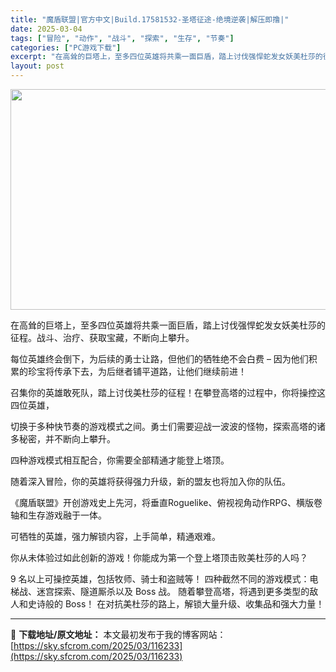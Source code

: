 ```yaml
---
title: "魔盾联盟|官方中文|Build.17581532-圣塔征途-绝境逆袭|解压即撸|"
date: 2025-03-04
tags: ["冒险", "动作", "战斗", "探索", "生存", "节奏"]
categories: ["PC游戏下载"]
excerpt: "在高耸的巨塔上，至多四位英雄将共乘一面巨盾，踏上讨伐强悍蛇发女妖美杜莎的征程。战斗、治疗、获取宝藏，不断向上攀升。 每位英雄终会倒下，为后续的勇士让路，但他们的牺牲绝不会白费 – 因为他们积累的珍宝将传承下去，为后继者铺平道路，让他们继续前进！ 召集你的英雄敢死队，踏上讨伐美杜莎的征程！在攀登高塔的&hellip;"
layout: post
---
```


<img class="aligncenter size-full wp-image-116222" src="https://sky.sfcrom.com/wp-content/uploads/2025/03/2025030409425366.webp" alt="" width="616" height="353" />

在高耸的巨塔上，至多四位英雄将共乘一面巨盾，踏上讨伐强悍蛇发女妖美杜莎的征程。战斗、治疗、获取宝藏，不断向上攀升。

每位英雄终会倒下，为后续的勇士让路，但他们的牺牲绝不会白费 – 因为他们积累的珍宝将传承下去，为后继者铺平道路，让他们继续前进！

召集你的英雄敢死队，踏上讨伐美杜莎的征程！在攀登高塔的过程中，你将操控这四位英雄，

切换于多种快节奏的游戏模式之间。勇士们需要迎战一波波的怪物，探索高塔的诸多秘密，并不断向上攀升。

四种游戏模式相互配合，你需要全部精通才能登上塔顶。

随着深入冒险，你的英雄将获得强力升级，新的盟友也将加入你的队伍。

《魔盾联盟》开创游戏史上先河，将垂直Roguelike、俯视视角动作RPG、横版卷轴和生存游戏融于一体。

可牺牲的英雄，强力解锁内容，上手简单，精通艰难。

你从未体验过如此创新的游戏！你能成为第一个登上塔顶击败美杜莎的人吗？

9 名以上可操控英雄，包括牧师、骑士和盗贼等！
四种截然不同的游戏模式：电梯战、迷宫探索、隧道厮杀以及 Boss 战。
随着攀登高塔，将遇到更多类型的敌人和史诗般的 Boss！
在对抗美杜莎的路上，解锁大量升级、收集品和强大力量！

---
📖 **下载地址/原文地址：** 本文最初发布于我的博客网站：[https://sky.sfcrom.com/2025/03/116233](https://sky.sfcrom.com/2025/03/116233)
